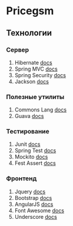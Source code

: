 # Pricegsm #

## Технологии ##

### Сервер ###

1. Hibernate [docs](http://docs.jboss.org/hibernate/orm/4.3/manual/en-US/html/)
2. Spring MVC [docs](http://docs.spring.io/spring/docs/current/spring-framework-reference/html/)
2. Spring Security [docs](http://docs.spring.io/spring-security/site/docs/current/reference/htmlsingle/)
3. Jackson [docs](http://wiki.fasterxml.com/JacksonDocumentation)

### Полезные утилиты ###

1. Commons Lang [docs](http://commons.apache.org/proper/commons-lang/javadocs/api-release/index.html)
2. Guava [docs](https://code.google.com/p/guava-libraries/wiki/GuavaExplained)

### Тестирование ###

1. Junit [docs](http://junit.org/)
2. Spring Test [docs](http://docs.spring.io/spring/docs/current/spring-framework-reference/html/testing.html)
3. Mockito [docs](https://code.google.com/p/mockito/)
4. Fest Assert [docs](https://code.google.com/p/fest/)

### Фронтенд ###

1. Jquery [docs](http://api.jquery.com/)
2. Bootstrap [docs](http://getbootstrap.com/components/)
3. AngularJS [docs](http://docs.angularjs.org/api/)
4. Font Awesome [docs](http://fontawesome.io/icons/)
5. Underscore [docs](http://underscorejs.org/)
